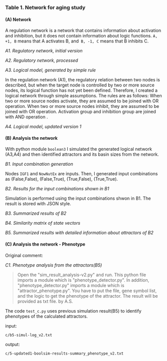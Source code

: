 ### Table 1. Network for aging study 

#### (**A**) Network 

A regulation network is a network that contains information about activation and inhibition, but it does not contain information about logic functions. `A, +1, B` means that A activates B, and` B, -1, C` means that B inhibits C.

*A1. Regulatory network, initial version*

*A2. Regulatory network, processed*

*A3. Logical model, generated by simple rule*

In the regulation network (A1), the regulatory relation between two nodes is described, but when the target node is controlled by two or more source nodes, its logical function has not yet been defined. Therefore, I created a logical network through simple assumptions. The rules are as follows: When two or more source nodes activate, they are assumed to be joined with OR operation. When two or more source nodes inhibit, they are assumed to be joined with OR operation. Activation group and inhibition group are joined with AND operation .

*A4. Logical model, updated version 1*

#### (**B**) Analysis the network

With python module `boolean3` I simulated the generated logical network (A3,A4) and then identified attractors and its basin sizes from the network. 

*B1. Input combination generation*

Nodes `IGF1` and `NowNutEx` are inputs. Then, I generated input combinations as (False,False), (False,True), (True,False), (True,True). 

*B2. Results for the input combinations shown in B1*

Simulation is performed using the input combinations shwon in B1. The result is stored with JSON style.

*B3. Summarized results of B2*

*B4. Similarity matrix of state vectors*

*B5. Summarized results with detailed information about attractors of B2*

#### (**C**) Analysis the network - Phenotype 

Original comment:

*C1. Phenotype analysis from the attractors(B5)*
> Open the "sim_result_analysis-v2.py" and run. This python file imports a module which is "phenotype_detector.py". In addition, "phenotype_detector.py" imports a module which is "attractor_phenotype.py". You have to put the file, gene symbol list, and the logic to get the phenotype of the attractor. The result will be provided as txt file. by A.S.

The code `test_c.py` uses previous simulation result(B5) to identify phenotypes of the calculated attractors.

input:

`c/b5-simul-log_v2.txt` 

output:

`c/5-updated1-boolsim-results-summary_phenotype_v2.txt`


